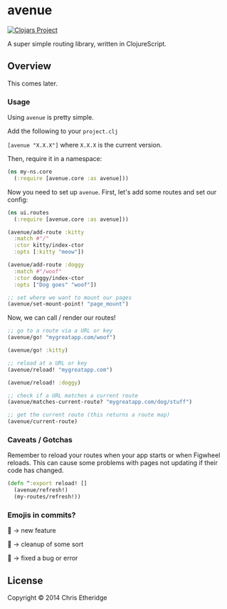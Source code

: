 # avenue

[![Clojars Project](https://img.shields.io/clojars/v/avenue.svg)](https://clojars.org/avenue)

A super simple routing library, written in ClojureScript.

## Overview

This comes later.

### Usage

Using `avenue` is pretty simple.

Add the following to your `project.clj`

`[avenue "X.X.X"]` where `X.X.X` is the current version.

Then, require it in a namespace:

```clj
(ns my-ns.core
  (:require [avenue.core :as avenue]))
```

Now you need to set up `avenue`. First, let's add some routes and set our config:

```clj
(ns ui.routes
  (:require [avenue.core :as avenue]))

(avenue/add-route :kitty
  :match #"/"
  :ctor kitty/index-ctor
  :opts [:kitty "meow"])

(avenue/add-route :doggy
  :match #"/woof"
  :ctor doggy/index-ctor
  :opts ["Dog goes" "woof"])

;; set where we want to mount our pages
(avenue/set-mount-point! "page_mount")
```


Now, we can call / render our routes!

```clj
;; go to a route via a URL or key
(avenue/go! "mygreatapp.com/woof")

(avenue/go! :kitty)

;; reload at a URL or key
(avenue/reload! "mygreatapp.com")

(avenue/reload! :doggy)

;; check if a URL matches a current route
(avenue/matches-current-route? "mygreatapp.com/dog/stuff")

;; get the current route (this returns a route map)
(avenue/current-route)
```

### Caveats / Gotchas

Remember to reload your routes when your app starts or when Figwheel reloads. This can cause some problems with pages not updating if their code has changed.

```clj
(defn ^:export reload! []
  (avenue/refresh!)
  (my-routes/refresh!))
```

### Emojis in commits?

🌱 → new feature

🍂 → cleanup of some sort

🍁 → fixed a bug or error

## License

Copyright © 2014 Chris Etheridge
